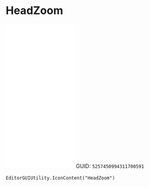 # HeadZoom
![](/img/HeadZoom.png)
GUID: `5257450994311700591`
```
EditorGUIUtility.IconContent("HeadZoom")
```

